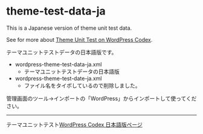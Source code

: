 theme-test-data-ja
==================

This is a Japanese version of theme unit test data.

See for more about [Theme Unit Test on WordPress Codex](https://codex.wordpress.org/Theme_Unit_Test).

テーマユニットテストデータの日本語版です。

- wordpress-theme-test-data-ja.xml
  - テーマユニットテストデータの日本語版
- wordpress-theme-test-date-ja.xml
  - ファイル名をタイポしているので削除しました。
  
管理画面のツール->インポートの「WordPress」からインポートして使ってください。

***

テーマユニットテスト[WordPress Codex 日本語版ページ](http://wpdocs.osdn.jp/%E3%83%86%E3%83%BC%E3%83%9E%E3%83%A6%E3%83%8B%E3%83%83%E3%83%88%E3%83%86%E3%82%B9%E3%83%88)
